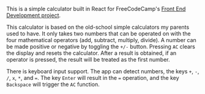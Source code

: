 This is a simple calculator built in React for FreeCodeCamp's [Front End Development project]('https://www.freecodecamp.org/learn/front-end-development-libraries/front-end-development-libraries-projects/build-a-javascript-calculator'). 

This calculator is based on the old-school simple calculators my parents used to have. It only takes two numbers that can be operated on with the four mathematical operators (add, subtract, multiply, divide). A number can be made positive or negative by toggling the `+/-` button. Pressing `AC` clears the display and resets the calculator. After a result is obtained, if an operator is pressed, the result will be treated as the first number. 

There is keyboard input support. The app can detect numbers, the keys `+`, `-`, `/`, `x`, `*`, and `=`. The key `Enter` will result in the `=` operation, and the key `Backspace` will trigger the `AC` function. 
